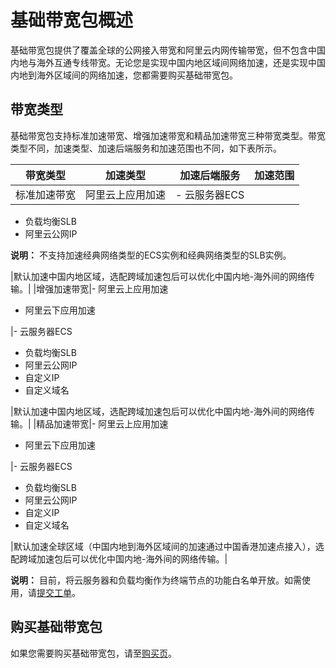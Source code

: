 # 基础带宽包概述

基础带宽包提供了覆盖全球的公网接入带宽和阿里云内网传输带宽，但不包含中国内地与海外互通专线带宽。无论您是实现中国内地区域间网络加速，还是实现中国内地到海外区域间的网络加速，您都需要购买基础带宽包。

## 带宽类型

基础带宽包支持标准加速带宽、增强加速带宽和精品加速带宽三种带宽类型。带宽类型不同，加速类型、加速后端服务和加速范围也不同，如下表所示。

|带宽类型|加速类型|加速后端服务|加速范围|
|----|----|------|----|
|标准加速带宽|阿里云上应用加速|-   云服务器ECS
-   负载均衡SLB
-   阿里云公网IP

**说明：** 不支持加速经典网络类型的ECS实例和经典网络类型的SLB实例。


|默认加速中国内地区域，选配跨域加速包后可以优化中国内地-海外间的网络传输。|
|增强加速带宽|-   阿里云上应用加速
-   阿里云下应用加速

|-   云服务器ECS
-   负载均衡SLB
-   阿里云公网IP
-   自定义IP
-   自定义域名

|默认加速中国内地区域，选配跨域加速包后可以优化中国内地-海外间的网络传输。|
|精品加速带宽|-   阿里云上应用加速
-   阿里云下应用加速

|-   云服务器ECS
-   负载均衡SLB
-   阿里云公网IP
-   自定义IP
-   自定义域名

|默认加速全球区域（中国内地到海外区域间的加速通过中国香港加速点接入），选配跨域加速包后可以优化中国内地-海外间的网络传输。|

**说明：** 目前，将云服务器和负载均衡作为终端节点的功能白名单开放。如需使用，请[提交工单](https://workorder-intl.console.aliyun.com/?spm=5176.11182188.console-base-top.dworkorder.18ae4882n3v6ZW#/ticket/createIndex)。

## 购买基础带宽包

如果您需要购买基础带宽包，请至[购买页](https://common-buy-intl.aliyun.com/?commodityCode=ga_bwppreintl_public_intl#/buy)。

